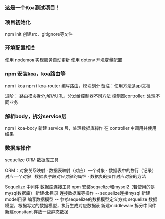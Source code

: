 ### 这是一个Koa测试项目！

### 项目初始化
npm init
创建src、gitignore等文件

### 环境配置相关
使用 nodemon 实现服务自动更新
使用 dotenv 环境变量配置

### npm 安装koa，koa路由等
npm i koa
npm i koa-router  编写路由，模块划分
备注：使用方法见api文档

进阶：
路由模块拆分,解析URL，分发给控制器不同方法
控制器controller: 处理不同业务

### 解析body，拆分service层
npm i koa-body
新建 service 层，处理数据库操作
在 controller 中调用并使用结果


### 数据库操作
sequelize ORM 数据库工具

ORM：对象关系映射
· 数据表映射（对应）一个对象
· 数据表中的数行（记录）对应一个对象
· 数据表字段对应对象的属性
· 数据表的操作对应对象的方法

Sequelize 中间件 
  数据库连接工具
  npm 安装sequelize和mysql2（若使用的是mysql数据库）
新建db目录
  连接数据库等操作 -- sequelize连接mysql
新建model目录
  编写数据模型 -- 参考sequelize的数据模型定义方式
  sequelize 数据模型，根据写定的数据模型，执行生成对应数据表
新建middleware
  拆分中间件  
新建consitant
  存放一些静态数据  